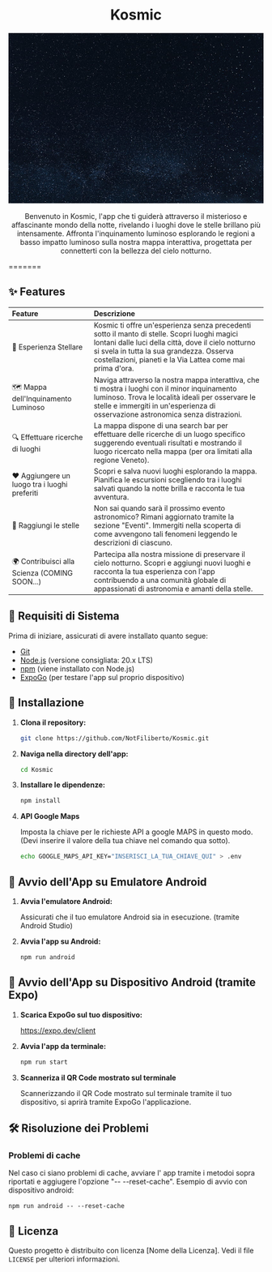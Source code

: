 <h1 align="center">Kosmic</h1>

<p align="center">
  <img alt="Logo dell'App" src="assets/images/banner2.jpg" width="600" />
</p>

<p align="center">
  Benvenuto in Kosmic, l'app che ti guiderà attraverso il misterioso e affascinante mondo della notte, rivelando i luoghi dove le stelle brillano più intensamente. Affronta l'inquinamento luminoso esplorando le regioni a basso impatto luminoso sulla nostra mappa interattiva, progettata per connetterti con la bellezza del cielo notturno.
</p>

=======

## ✨ Features

| Feature                                       | Descrizione                                                                                                                                                                                                                                                   |
| :-------------------------------------------- | :------------------------------------------------------------------------------------------------------------------------------------------------------------------------------------------------------------------------------------------------------------ |
| 🌌 Esperienza Stellare                        | Kosmic ti offre un'esperienza senza precedenti sotto il manto di stelle. Scopri luoghi magici lontani dalle luci della città, dove il cielo notturno si svela in tutta la sua grandezza. Osserva costellazioni, pianeti e la Via Lattea come mai prima d'ora. |
| 🗺 Mappa dell'Inquinamento Luminoso            | Naviga attraverso la nostra mappa interattiva, che ti mostra i luoghi con il minor inquinamento luminoso. Trova le località ideali per osservare le stelle e immergiti in un'esperienza di osservazione astronomica senza distrazioni.                        |
| 🔍 Effettuare ricerche di luoghi              | La mappa dispone di una search bar per effettuare delle ricerche di un luogo specifico suggerendo eventuali risultati e mostrando il luogo ricercato nella mappa (per ora limitati alla regione Veneto).                                                      |
| ❤️ Aggiungere un luogo tra i luoghi preferiti | Scopri e salva nuovi luoghi esplorando la mappa. Pianifica le escursioni scegliendo tra i luoghi salvati quando la notte brilla e racconta le tua avventura.                                                                                                  |
| 🌠 Raggiungi le stelle                        | Non sai quando sarà il prossimo evento astronomico? Rimani aggiornato tramite la sezione "Eventi". Immergiti nella scoperta di come avvengono tali fenomeni leggendo le descrizioni di ciascuno.                                                              |
| 🌍 Contribuisci alla Scienza (COMING SOON...) | Partecipa alla nostra missione di preservare il cielo notturno. Scopri e aggiungi nuovi luoghi e racconta la tua esperienza con l'app contribuendo a una comunità globale di appassionati di astronomia e amanti della stelle.                                |

## 🚀 Requisiti di Sistema

Prima di iniziare, assicurati di avere installato quanto segue:

-   [Git](https://git-scm.com/)
-   [Node.js](https://nodejs.org/) (versione consigliata: 20.x LTS)
-   [npm](https://www.npmjs.com/) (viene installato con Node.js)
-   [ExpoGo](https://expo.dev/client) (per testare l'app sul proprio dispositivo)

## 🔧 Installazione

1. **Clona il repository:**

    ```bash
    git clone https://github.com/NotFiliberto/Kosmic.git
    ```

2. **Naviga nella directory dell'app:**

    ```bash
    cd Kosmic
    ```

3. **Installare le dipendenze:**

    ```bash
    npm install
    ```

4. **API Google Maps**

    Imposta la chiave per le richieste API a google MAPS in questo modo. (Devi inserire il valore della tua chiave nel comando qua sotto).

    ```bash
    echo GOOGLE_MAPS_API_KEY="INSERISCI_LA_TUA_CHIAVE_QUI" > .env
    ```

<!-- ## ⚙️ Configurazione

1. **Copia il file di configurazione dell'esempio:**

    ```bash
    cp .env.example .env
    ```

2. **Modifica il file `.env` aggiungendo la tua API key per Google Maps.**

    ```txt
    GOOGLE_MAPS_API_KEY='tua chiave'
    ``` -->

## 🚀 Avvio dell'App su Emulatore Android

1. **Avvia l'emulatore Android:**

    Assicurati che il tuo emulatore Android sia in esecuzione. (tramite Android Studio)

2. **Avvia l'app su Android:**

    ```bash
    npm run android
    ```

## 🚀 Avvio dell'App su Dispositivo Android (tramite Expo)

1. **Scarica ExpoGo sul tuo dispositivo:**

    https://expo.dev/client

2. **Avvia l'app da terminale:**

    ```bash
    npm run start
    ```

3. **Scanneriza il QR Code mostrato sul terminale**

    Scannerizzando il QR Code mostrato sul terminale tramite il tuo dispositivo, si aprirà tramite ExpoGo l'applicazione.

## 🛠️ Risoluzione dei Problemi

### **Problemi di cache**

Nel caso ci siano problemi di cache, avviare l' app tramite i metodoi sopra riportati e aggiugere l'opzione "-- --reset-cache". Esempio di avvio con dispositivo android:

    npm run android -- --reset-cache

## 📜 Licenza

Questo progetto è distribuito con licenza [Nome della Licenza]. Vedi il file `LICENSE` per ulteriori informazioni.
